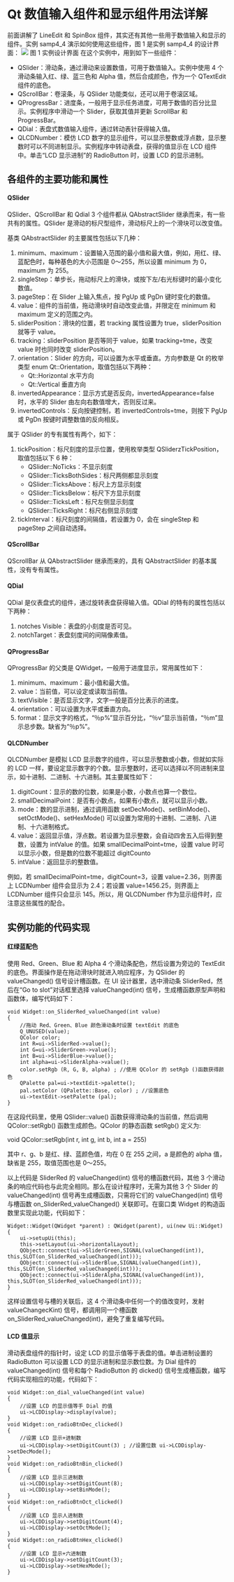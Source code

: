 # Qt 数值输入组件和显示组件用法详解

前面讲解了 LineEdit 和 SpinBox 组件，其实还有其他一些用于数值输入和显示的组件。实例 samp4_4 演示如何使用这些组件，图 1 是实例 samp4_4 的设计界面：
![](img/22b57c17e246ae0b21e180ac6b56fea6.jpg)
图 1 实例设计界面
在这个实例中，用到如下一些组件：

*   QSlider：滑动条，通过滑动来设置数值，可用于数值输入。实例中使用 4 个滑动条输入红、绿、蓝三色和 Alpha 值，然后合成颜色，作为一个 QTextEdit 组件的底色。
*   QScrollBar：卷滚条，与 QSlider 功能类似，还可以用于卷滚区域。
*   QProgressBar：进度条，一般用于显示任务进度，可用于数值的百分比显示。实例程序中滑动一个 Slider，获取其值并更新 ScrollBar 和 ProgressBar。
*   QDial：表盘式数值输入组件，通过转动表针获得输入值。
*   QLCDNumber：模仿 LCD 数字的显示组件，可以显示整数或浮点数，显示整数时可以不同进制显示。实例程序中转动表盘，获得的值显示在 LCD 组件中。单击“LCD 显示进制”的 RadioButton 时，设置 LCD 的显示进制。

## 各组件的主要功能和属性

#### QSlider

QSlider、QScrollBar 和 Qdial 3 个组件都从 QAbstractSlider 继承而来，有一些共有的属性。QSlider 是滑动的标尺型组件，滑动标尺上的一个滑块可以改变值。

基类 QAbstractSlider 的主要属性包括以下几种：

1.  minimum、maximum：设置输入范围的最小值和最大值，例如，用红、绿、蓝配色时，每种基色的大小范围是 0〜255，所以设置 minimum 为 0，maximum 为 255。
2.  singleStep：单步长，拖动标尺上的滑块，或按下左/右光标键时的最小变化数值。
3.  pageStep：在 Slider 上输入焦点，按 PgUp 或 PgDn 键时变化的数值。
4.  value：组件的当前值，拖动滑块时自动改变此值，并限定在 minimum 和 maximum 定义的范围之内。
5.  sliderPosition：滑块的位置，若 tracking 属性设置为 true，sliderPosition 就等于 value。
6.  tracking：sliderPosition 是否等同于 value，如果 tracking=tme，改变 value 时也同时改变 sliderPosition。
7.  orientation：Slider 的方向，可以设置为水平或垂直。方向参数是 Qt 的枚举类型 enum Qt::Orientation，取值包括以下两种：
    *   Qt::Horizontal 水平方向
    *   Qt::Vertical 垂直方向
8.  invertedAppearance：显示方式是否反向，invertedAppearance=false 时，水平的 Slider 由左向右数值增大，否则反过来。
9.  invertedControls：反向按键控制，若 invertedControls=tme，则按下 PgUp 或 PgDn 按键时调整数值的反向相反。

属于 QSlider 的专有属性有两个，如下：

1.  tickPosition：标尺刻度的显示位置，使用枚举类型 QSliderzTickPosition，取值包括以下 6 种：
    *   QSlider::NoTicks：不显示刻度
    *   QSlider::TicksBothSides：标尺两侧都显示刻度
    *   QSlider::TicksAbove：标尺上方显示刻度
    *   QSlider::TicksBelow：标尺下方显示刻度
    *   QSlider::TicksLeft：标尺左侧显示刻度
    *   QSlider::TicksRight：标尺右侧显示刻度
2.  tickInterval：标尺刻度的间隔值，若设置为 0，会在 singleStep 和 pageStep 之间自动选择。

#### QScrollBar

QScrollBar 从 QAbstractSlider 继承而来的，具有 QAbstractSlider 的基本属性，没有专有属性。

#### QDial

QDial 是仪表盘式的组件，通过旋转表盘获得输入值。QDial 的特有的属性包括以下两种：

1.  notches Visible：表盘的小刻度是否可见。
2.  notchTarget：表盘刻度间的间隔像素值。

#### QProgressBar

QProgressBar 的父类是 QWidget，一般用于进度显示，常用属性如下：

1.  minimum、maximum：最小值和最大值。
2.  value：当前值，可以设定或读取当前值。
3.  textVisible：是否显示文字，文字一般是百分比表示的进度。
4.  orientation：可以设置为水平或垂直方向。
5.  format：显示文字的格式，“％p%”显示百分比，“％v”显示当前值，“％m”显示总步数。缺省为“％p%”。

#### QLCDNumber

QLCDNumber 是模拟 LCD 显示数字的组件，可以显示整数或小数，但就如实际的 LCD 一样，要设定显示数字的个数。显示整数时，还可以选择以不同进制来显示，如十进制、二进制、十六进制。其主要属性如下：

1.  digitCount：显示的数的位数，如果是小数，小数点也算一个数位。
2.  smallDecimalPoint：是否有小数点，如果有小数点，就可以显示小数。
3.  mode：数的显示进制，通过调用函数 setDecMode()、setBinMode()、setOctMode()、setHexMode() 可以设置为常用的十进制、二进制、八进制、十六进制格式。
4.  value：返回显示值，浮点数。若设置为显示整数，会自动四舍五入后得到整数，设置为 intValue 的值。如果 smallDecimalPoint=tme，设置 value 时可以显示小数，但是数的位数不能超过 digitCounto
5.  intValue：返回显示的整数值。

例如，若 smallDecimalPoint=tme，digitCount=3，设置 value=2.36，则界面上 LCDNumber 组件会显示为 2.4；若设置 value=1456.25，则界面上 LCDNumber 组件只会显示 145。所以，用 QLCDNumber 作为显示组件时，应注意这些属性的配合。

## 实例功能的代码实现

#### 红绿蓝配色

使用 Red、Green、Blue 和 Alpha 4 个滑动条配色，然后设置为旁边的 TextEdit 的底色。界面操作是在拖动滑块时就进入响应程序，为 QSlider 的 valueChanged() 信号设计槽函数。在 UI 设计器里，选中滑动条 SliderRed，然后在“Go to slot”对话框里选择 valueChanged(int) 信号，生成槽函数原型声明和函数体，编写代码如下：

```
void Widget::on_SliderRed_valueChanged(int value)
{
    //拖动 Red、Green、Blue 颜色滑动条时设置 textEdit 的底色
    Q_UNUSED(value);
    QColor color;
    int R=ui->SliderRed->value();
    int G=ui->SliderGreen->value();
    int B=ui->SliderBlue->value();
    int alpha=ui->SliderAlpha->value();
    color.setRgb (R, G, B, alpha) ; //使用 QColor 的 setRgb ()函数获得颜色
    QPalette pal=ui->textEdit->palette();
    pal.setColor (QPalette::Base, color) ; //设置底色
    ui->textEdit->setPalette (pal);
}
```

在这段代码里，使用 QSlider::value() 函数获得滑动条的当前值，然后调用 QColor::setRgb() 函数生成颜色。QColor 的静态函数 setRgb() 定义为:

void QColor::setRgb(int r, int g, int b, int a = 255)

其中 r、g、b 是红、绿、蓝颜色值，均在 0 在 255 之间，a 是颜色的 alpha 值，缺省是 255，取值范围也是 0〜255。

以上代码是 SliderRed 的 valueChanged(int) 信号的槽函数代码，其他 3 个滑动条的响应代码也与此完全相同。那么在设计程序时，无需为其他 3 个 Slider 的 valueChanged(int) 信号再生成槽函数，只需将它们的 valueChanged(int) 信号与槽函数 on_SliderRed_valueChanged() 关联即可。在窗口类 Widget 的构造函数里实现此功能，代码如下：

```
Widget::Widget(QWidget *parent) : QWidget(parent), ui(new Ui::Widget)
{
    ui->setupUi(this);
    this->setLayout(ui->horizontalLayout);
    QObject::connect(ui->SliderGreen,SIGNAL(valueChanged(int)), this,SLOT(on_SliderRed_valueChanged(int)));
    QObject::connect(ui->SliderBlue,SIGNAL(valueChanged(int)), this,SLOT(on_SliderRed_valueChanged(int)));
    QObject::connect(ui->SliderAlpha,SIGNAL(valueChanged(int)), this,SLOT(on_SliderRed_valueChanged(int)));
}
```

这样设置信号与槽的关联后，这 4 个滑动条中任何一个的值改变时，发射 valueChangecKint) 信号，都调用同一个槽函数 on_SliderRed_valueChanged(int)，避免了重复编写代码。

#### LCD 值显示

滑动表盘组件的指针时，设定 LCD 的显示值等于表盘的值。单击进制设置的 RadioButton 可以设置 LCD 的显示进制和显示数位数。为 Dial 组件的 valueChanged(int) 信号和每个 RadioButton 的 dicked() 信号生成槽函数，编写代码实现相应的功能，代码如下：

```
void Widget::on_dial_valueChanged(int value)
{
    //设置 LCD 的显示值等手 Dial 的值
    ui->LCDDisplay->display(value);
}
void Widget::on_radioBtnDec_clicked()
{
    //设置 LCD 显示+进制数
    ui->LCDDisplay->setDigitCount(3) ; //设置位数 ui->LCDDisplay->setDecMode();
}
void Widget::on_radioBtnBin_clicked()
{
    //设置 LCD 显示三进制数
    ui->LCDDisplay->setDigitCount(8);
    ui->LCDDisplay->setBinMode();
}
void Widget::on_radioBtnOct_clicked()
{
    //设置 LCD 显示人进制数
    ui->LCDDisplay->setDigitCount(4);
    ui->LCDDisplay->setOctMode();
}
void Widget::on_radioBtnHex_clicked()
{
    //设置 LCD 显示+六进制数
    ui->LCDDisplay->setDigitCount(3);
    ui->LCDDisplay->setHexMode();
}
```